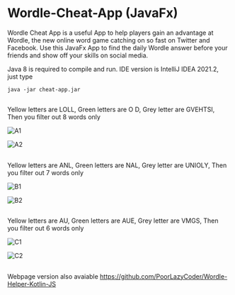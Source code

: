 # Wordle-Cheat-App (JavaFx)
Wordle Cheat App is a useful App to help players gain an advantage at Wordle, the new online word game catching on so fast on Twitter and Facebook. Use this JavaFx App to find the daily Wordle answer before your friends and show off your skills on social media.

Java 8 is required to compile and run. IDE version is IntelliJ IDEA 2021.2, just type

```
java -jar cheat-app.jar
```


##

Yellow letters are LOLL, Green letters are O D, Grey letter are GVEHTSI, Then you filter out 8 words only

![A1](https://user-images.githubusercontent.com/98500513/151674338-ce06de27-6a69-4498-9ff6-c2dc8024294c.png)

![A2](https://user-images.githubusercontent.com/98500513/151674342-ac402e31-6086-46d6-8744-d3df56f8a9b2.png)

##

Yellow letters are ANL, Green letters are NAL, Grey letter are UNIOLY, Then you filter out 7 words only

![B1](https://user-images.githubusercontent.com/98500513/151674487-c5308e05-8e97-492e-8190-0101ad6bb105.png)

![B2](https://user-images.githubusercontent.com/98500513/151674488-b956a775-33fb-4df2-8fe1-a1690c1eca0b.png)

##

Yellow letters are AU, Green letters are AUE, Grey letter are VMGS, Then you filter out 6 words only

![C1](https://user-images.githubusercontent.com/98500513/151674574-f4c2800a-8087-434f-b0ca-072ba7812840.png)

![C2](https://user-images.githubusercontent.com/98500513/151674576-e6e024aa-0f37-45e8-bb1c-49011fb4ed57.png)

##
Webpage version also avaiable  https://github.com/PoorLazyCoder/Wordle-Helper-Kotlin-JS
